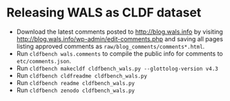 # Releasing WALS as CLDF dataset

- Download the latest comments posted to http://blog.wals.info by
  visiting http://blog.wals.info/wp-admin/edit-comments.php
  and saving all pages listing approved comments as 
  `raw/blog_comments/comments*.html`.
- Run `cldfbench wals.comments` to compile the public info for comments
  to `etc/comments.json`.
- Run `cldfbench makecldf cldfbench_wals.py --glottolog-version v4.3`
- Run `cldfbench cldfreadme cldfbench_wals.py`
- Run `cldfbench readme cldfbench_wals.py`
- Run `cldfbench zenodo cldfbench_wals.py`

